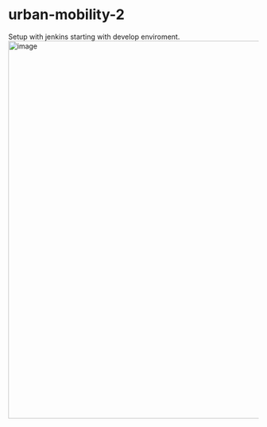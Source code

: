 # urban-mobility-2
Setup with jenkins starting with develop enviroment.
<img width="760" alt="image" src="https://github.com/nilsson46/urban-mobility-2/assets/105226137/f3861f11-6510-4ab1-9dfb-bd3ae4f8e98a">
